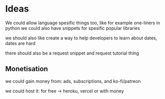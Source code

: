 # Ideas
We could allow language spesific things too, like for example one-liners in python
we could also have snippets for spesific popular libraries

we should also like create a way to help developers to learn about dates, dates are hard

there should also be a request snippet and request tutorial thing


## Monetisation
we could gain money from:
ads, subscriptions, and ko-fi/patreon

we could host it:
for free -> heroku, vercel
or with money